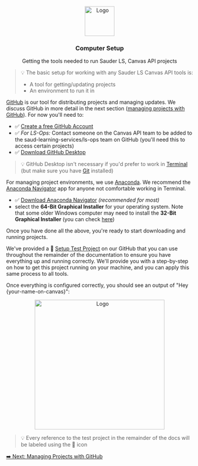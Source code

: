 <!-- PROJECT LOGO -->
<br />
<p align="center">
  <div align="center">
    <img src="../imgs/computer.png" alt="Logo" width="80" height="80">
  </div>

  <h3 align="center">Computer Setup</h3>

  <p align="center">
    Getting the tools needed to run Sauder LS, Canvas API projects
    <br />
  </p>
</p>

> 💡 The basic setup for working with any Sauder LS Canvas API tools is:
>
> - A tool for getting/updating projects
> - An environment to run it in

[GitHub](https://github.com) is our tool for distributing projects and managing updates. We discuss GitHub in more detail in the next section ([managing projects with GitHub](github-project-management.md)). For now you'll need to:

-  :white_check_mark: [Create a free GitHub Account](https://github.com/join)
-  :white_check_mark: _For LS-Ops:_ Contact someone on the Canvas API team to be added to the saud-learning-services/ls-ops team on GitHub (you'll need this to access certain projects)
-  :white_check_mark: [Download GitHub Desktop](https://desktop.github.com)

> 💡 GitHub Desktop isn't necessary if you'd prefer to work in [Terminal](terminal-basics.md) (but make sure you have [Git](https://git-scm.com/downloads) installed)

For managing project environments, we use [Anaconda](https://www.anaconda.com). We recommend the [Anaconda Navigator](https://docs.anaconda.com/anaconda/navigator/) app for anyone not comfortable working in Terminal.

-  :white_check_mark: [Download Anaconda Navigator](https://www.anaconda.com/products/individual#Downloads) _(recommended for most)_
  - select the **64-Bit Graphical Installer** for your operating system. Note that some older Windows computer may need to install the **32-Bit Graphical Installer** (you can check [here](https://support.microsoft.com/en-us/windows/32-bit-and-64-bit-windows-frequently-asked-questions-c6ca9541-8dce-4d48-0415-94a3faa2e13d))

Once you have done all the above, you're ready to start downloading and running projects.

We've provided a 👷 [Setup Test Project](https://github.com/saud-learning-services/setup-test) on our GitHub that you can use throughout the remainder of the documentation to ensure you have everything up and running correctly. We'll provide you with a step-by-step on how to get this project running on your machine, and you can apply this same process to all tools.

Once everything is configured correctly, you should see an output of "Hey {your-name-on-canvas}":

<div align="center">
    <img src="../imgs/test-output.png" alt="Logo" width="350">
</div>

> 💡 Every reference to the test project in the remainder of the docs will be labeled using the 👷 icon

[➡️ Next: Managing Projects with GitHub](github-project-management.md)
